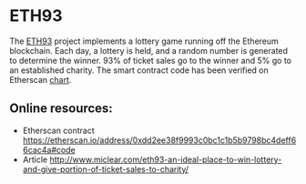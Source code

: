 # ETH93

The [ETH93](https://www.eth93.com/) project implements a lottery game running off the Ethereum blockchain. Each day, a lottery is held, and a random number is generated to determine the winner. 93% of ticket sales go to the winner and 5% go to an established charity. The smart contract code has been verified on Etherscan [chart](https://etherscan.io/address/0xdd2ee38f9993c0bc1c1b5b9798bc4deff66cac4a#code).


## Online resources:
* Etherscan contract https://etherscan.io/address/0xdd2ee38f9993c0bc1c1b5b9798bc4deff66cac4a#code
* Article http://www.miclear.com/eth93-an-ideal-place-to-win-lottery-and-give-portion-of-ticket-sales-to-charity/
